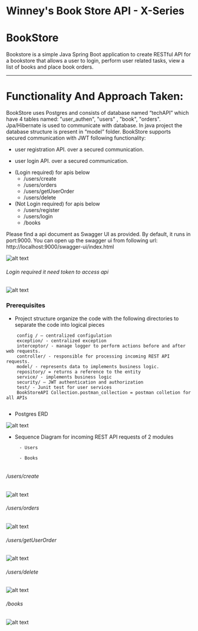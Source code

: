 # Winney's Book Store API - X-Series

# BookStore
Bookstore is a simple Java Spring Boot application to create RESTful API for a bookstore that allows a user to login, perform user related tasks, view a list of
books and place book orders.

---
# Functionality And Approach Taken:
BookStore uses Postgres and consists of database named “techAPI” which have 4 tables named: "user_authen", "users" , "book", "orders".  Jpa/Hibernate is used to communicate with database. In java project the database structure is present in “model” folder. BookStore supports secured communication with JWT following functionality:
<ul>
    <li>user registration API. over a secured communication.
</ul>

<ul>
    <li>user login API. over a secured communication.
</ul>

<ul>
<li>(Login required) for apis below
    <ul>
        <li> /users/create
        <li> /users/orders
        <li> /users/getUserOrder
        <li> /users/delete
    </ul>
<li>(Not Login required) for apis below
    <ul>
        <li> /users/register
        <li> /users/login
        <li> /books
    </ul>
</ul>

Please find a api document as Swagger UI as provided.
By default, it runs in port:9000. You can open up the swagger ui from following url: 
http://localhost:9000/swagger-ui/index.html

![alt text][img1]

[img1]: ./images/swagger-api.PNG "Book Store API"


###### Login required it need token to access api
![alt text][img0]

[img0]: ./images/swagger-api-secure.PNG "Secure API"

### Prerequisites
- Project structure organize the code with the following directories to separate the code into logical pieces
```
    config / — centralized configulation
    exception/ - centralized exception
    interceptor/ - manage logger to perform actions before and after web requests.
    controller/ - responsible for processing incoming REST API requests.
    model/ - represents data to implements business logic.
    repository/ = returns a reference to the entity
    service/ - implements business logic
    security/ — JWT authentication and authorization
    test/ - Junit test for user services
    BookStoreAPI Collection.postman_collection = postman colletion for all APIs
   

```
- Postgres ERD

![alt text][img2]

[img2]: ./images/ERD-diagram.PNG "Table relationship"



- Sequence Diagram for incoming REST API requests of 2 modules
```
     - Users

     - Books
    
```

###### /users/create

![alt text][img3]

[img3]: ./images/user-create-sq.PNG "Sequence for /users/create"



###### /users/orders

![alt text][img4]

[img4]: ./images/user-orders-sq.PNG "Sequence for /users/orders"



###### /users/getUserOrder

![alt text][img5]

[img5]: ./images/user-getorders-sq.PNG "Sequence for /users/getUserOrder"


###### /users/delete

![alt text][img6]

[img6]: ./images/user-delete-sq.PNG "Sequence for /users/delete"

###### /books

![alt text][img6]

[img7]: ./images/book-get-sq.PNG "Sequence for /books"